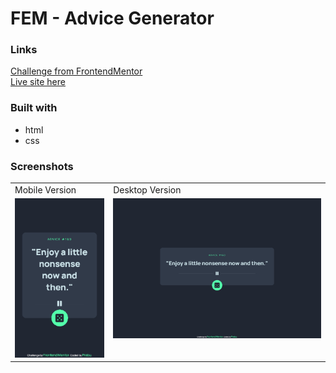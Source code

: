 # FEM - Advice Generator

### Links

[Challenge from FrontendMentor](https://www.frontendmentor.io/challenges/advice-generator-app-QdUG-13db)\
[Live site here](https://mgksp.github.io/advice_generator/)

### Built with

- html
- css

### Screenshots

<table>
  <tr>
    <td>Mobile Version</td>
    <td>Desktop Version</td>
  </tr>
  <tr valign="top">
    <td><img src="./screenshots/mobile.png" alt="mobile version" /></td>
    <td><img src="./screenshots/desktop.png" alt="desktop version" /></td>
  </tr>
</table>

